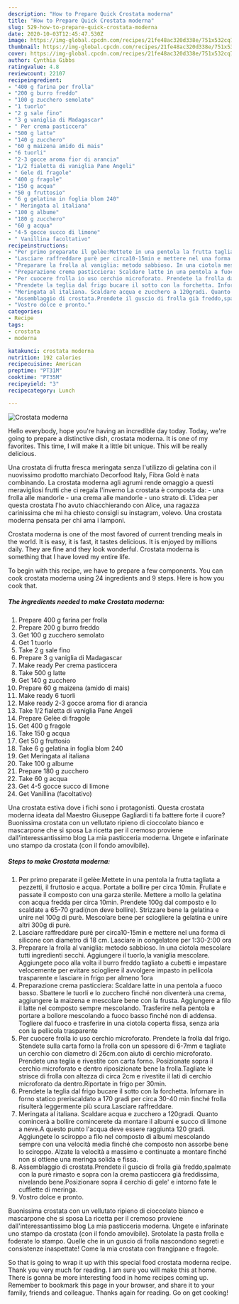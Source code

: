 ```yaml
---
description: "How to Prepare Quick Crostata moderna"
title: "How to Prepare Quick Crostata moderna"
slug: 529-how-to-prepare-quick-crostata-moderna
date: 2020-10-03T12:45:47.530Z
image: https://img-global.cpcdn.com/recipes/21fe48ac320d338e/751x532cq70/crostata-moderna-recipe-main-photo.jpg
thumbnail: https://img-global.cpcdn.com/recipes/21fe48ac320d338e/751x532cq70/crostata-moderna-recipe-main-photo.jpg
cover: https://img-global.cpcdn.com/recipes/21fe48ac320d338e/751x532cq70/crostata-moderna-recipe-main-photo.jpg
author: Cynthia Gibbs
ratingvalue: 4.8
reviewcount: 22107
recipeingredient:
- "400 g farina per frolla"
- "200 g burro freddo"
- "100 g zucchero semolato"
- "1 tuorlo"
- "2 g sale fino"
- "3 g vaniglia di Madagascar"
- " Per crema pasticcera"
- "500 g latte"
- "140 g zucchero"
- "60 g maizena amido di mais"
- "6 tuorli"
- "2-3 gocce aroma fior di arancia"
- "1/2 fialetta di vaniglia Pane Angeli"
- " Gele di fragole"
- "400 g fragole"
- "150 g acqua"
- "50 g fruttosio"
- "6 g gelatina in foglia blom 240"
- " Meringata al italiana"
- "100 g albume"
- "180 g zucchero"
- "60 g acqua"
- "4-5 gocce succo di limone"
- " Vanillina facoltativo"
recipeinstructions:
- "Per primo preparate il gelèe:Mettete in una pentola la frutta tagliata a pezzetti, il fruttosio e acqua. Portate a bollire per circa 10min. Frullate e passate il composto con una garza sterile. Mettere a mollo la gelatina con acqua fredda per circa 10min. Prendete 100g dal composto e lo scaldate a 65-70 gradi(non deve bollire). Strizzare bene la gelatina e unire nel 100g di purè. Mescolare bene per sciogliere la gelatina e unire altri 300g di purè."
- "Lasciare raffreddare purè per circa10-15min e mettere nel una forma di silicone con diametro di 18 cm. Lasciare in congelatore per 1:30-2:00 ora"
- "Preparare la frolla al vaniglia: metodo sabbioso. In una ciotola mescolare tutti ingredienti secchi. Aggiungere il tuorlo,la vaniglia mescolare. Aggiungete poco alla volta il burro freddo tagliato a cubetti e impastare velocemente per evitare sciogliere il avvolgere impasto in pellicola trasparente e lasciare in frigo per almeno 1ora"
- "Preparazione crema pasticciera: Scaldare latte in una pentola a fuoco basso. Sbattere le tuorli e lo zucchero finché non diventerà una crema, aggiungere la maizena e mescolare bene con la frusta. Aggiungere a filo il latte nel composto sempre mescolando. Trasferire nella pentola e portare a bollore mescolando a fuoco basso finché non di addensa. Togliere dal fuoco e trasferire in una ciotola coperta fissa, senza aria con la pellicola trasparente"
- "Per cuocere frolla io uso cerchio microforato. Prendete la frolla dal frigo. Stendete sulla carta forno la frolla con un spessore di 6-7mm e tagliate un cerchio con diametro di 26cm.con aiuto di cerchio microforato. Prendete una teglia e rivestite con carta forno. Posizionate sopra il cerchio microforato e dentro riposizionate bene la frolla.Tagliate le strisce di frolla con altezza di circa 2cm e rivestite il lati di cerchio microforato da dentro.Riportate in frigo per 30min."
- "Prendete la teglia dal frigo bucare il sotto con la forchetta. Infornare in forno statico preriscaldato a 170 gradi per circa 30-40 min finché frolla risulterà leggermente più scura.Lasciare raffreddare."
- "Meringata al italiana. Scaldare acqua e zucchero a 120gradi. Quanto comincerà a bollire comincerete da montare il albumi e succo di limone a neve.A questo punto l&#39;acqua deve essere raggiunta 120 gradi. Aggiungete lo sciroppo a filo nel composto di albumi mescolando sempre con una velocità media finché che composto non assorbe bene lo sciroppo. Alzate la velocità a massimo e continuate a montare finché non si ottiene una meringa solida e fissa."
- "Assemblaggio di crostata.Prendete il guscio di frolla già freddo,spalmate con la purè rimasto e sopra con la crema pasticcera già freddissima, nivelando bene.Posizionare sopra il cerchio di gele&#39; e intorno fate le cuffiette di meringa."
- "Vostro dolce e pronto."
categories:
- Recipe
tags:
- crostata
- moderna

katakunci: crostata moderna 
nutrition: 192 calories
recipecuisine: American
preptime: "PT31M"
cooktime: "PT35M"
recipeyield: "3"
recipecategory: Lunch

---
```



![Crostata moderna](https://img-global.cpcdn.com/recipes/21fe48ac320d338e/751x532cq70/crostata-moderna-recipe-main-photo.jpg)

Hello everybody, hope you're having an incredible day today. Today, we're going to prepare a distinctive dish, crostata moderna. It is one of my favorites. This time, I will make it a little bit unique. This will be really delicious.

Una crostata di frutta fresca meringata senza l&#39;utilizzo di gelatina con il nuovissimo prodotto marchiato Decorfood Italy, Fibra Gold è nata combinando. La crostata moderna agli agrumi rende omaggio a questi meravigliosi frutti che ci regala l&#39;inverno La crostata è composta da: - una frolla alle mandorle - una crema alle mandorle - uno strato di. L&#39;idea per questa crostata l&#39;ho avuto chiacchierando con Alice, una ragazza carinissima che mi ha chiesto consigli su instagram, volevo. Una crostata moderna pensata per chi ama i lamponi.

Crostata moderna is one of the most favored of current trending meals in the world. It is easy, it is fast, it tastes delicious. It is enjoyed by millions daily. They are fine and they look wonderful. Crostata moderna is something that I have loved my entire life.


To begin with this recipe, we have to prepare a few components. You can cook crostata moderna using 24 ingredients and 9 steps. Here is how you cook that.

<!--inarticleads1-->

##### The ingredients needed to make Crostata moderna:

1. Prepare 400 g farina per frolla
1. Prepare 200 g burro freddo
1. Get 100 g zucchero semolato
1. Get 1 tuorlo
1. Take 2 g sale fino
1. Prepare 3 g vaniglia di Madagascar
1. Make ready  Per crema pasticcera
1. Take 500 g latte
1. Get 140 g zucchero
1. Prepare 60 g maizena (amido di mais)
1. Make ready 6 tuorli
1. Make ready 2-3 gocce aroma fior di arancia
1. Take 1/2 fialetta di vaniglia Pane Angeli
1. Prepare  Gelèe di fragole
1. Get 400 g fragole
1. Take 150 g acqua
1. Get 50 g fruttosio
1. Take 6 g gelatina in foglia blom 240
1. Get  Meringata al italiana
1. Take 100 g albume
1. Prepare 180 g zucchero
1. Take 60 g acqua
1. Get 4-5 gocce succo di limone
1. Get  Vanillina (facoltativo)


Una crostata estiva dove i fichi sono i protagonisti. Questa crostata moderna ideata dal Maestro Giuseppe Gagliardi ti fa battere forte il cuore? Buonissima crostata con un vellutato ripieno di cioccolato bianco e mascarpone che si sposa La ricetta per il cremoso proviene dall&#39;interessantissimo blog La mia pasticceria moderna. Ungete e infarinate uno stampo da crostata (con il fondo amovibile). 

<!--inarticleads2-->

##### Steps to make Crostata moderna:

1. Per primo preparate il gelèe:Mettete in una pentola la frutta tagliata a pezzetti, il fruttosio e acqua. Portate a bollire per circa 10min. Frullate e passate il composto con una garza sterile. Mettere a mollo la gelatina con acqua fredda per circa 10min. Prendete 100g dal composto e lo scaldate a 65-70 gradi(non deve bollire). Strizzare bene la gelatina e unire nel 100g di purè. Mescolare bene per sciogliere la gelatina e unire altri 300g di purè.
1. Lasciare raffreddare purè per circa10-15min e mettere nel una forma di silicone con diametro di 18 cm. Lasciare in congelatore per 1:30-2:00 ora
1. Preparare la frolla al vaniglia: metodo sabbioso. In una ciotola mescolare tutti ingredienti secchi. Aggiungere il tuorlo,la vaniglia mescolare. Aggiungete poco alla volta il burro freddo tagliato a cubetti e impastare velocemente per evitare sciogliere il avvolgere impasto in pellicola trasparente e lasciare in frigo per almeno 1ora
1. Preparazione crema pasticciera: Scaldare latte in una pentola a fuoco basso. Sbattere le tuorli e lo zucchero finché non diventerà una crema, aggiungere la maizena e mescolare bene con la frusta. Aggiungere a filo il latte nel composto sempre mescolando. Trasferire nella pentola e portare a bollore mescolando a fuoco basso finché non di addensa. Togliere dal fuoco e trasferire in una ciotola coperta fissa, senza aria con la pellicola trasparente
1. Per cuocere frolla io uso cerchio microforato. Prendete la frolla dal frigo. Stendete sulla carta forno la frolla con un spessore di 6-7mm e tagliate un cerchio con diametro di 26cm.con aiuto di cerchio microforato. Prendete una teglia e rivestite con carta forno. Posizionate sopra il cerchio microforato e dentro riposizionate bene la frolla.Tagliate le strisce di frolla con altezza di circa 2cm e rivestite il lati di cerchio microforato da dentro.Riportate in frigo per 30min.
1. Prendete la teglia dal frigo bucare il sotto con la forchetta. Infornare in forno statico preriscaldato a 170 gradi per circa 30-40 min finché frolla risulterà leggermente più scura.Lasciare raffreddare.
1. Meringata al italiana. Scaldare acqua e zucchero a 120gradi. Quanto comincerà a bollire comincerete da montare il albumi e succo di limone a neve.A questo punto l&#39;acqua deve essere raggiunta 120 gradi. Aggiungete lo sciroppo a filo nel composto di albumi mescolando sempre con una velocità media finché che composto non assorbe bene lo sciroppo. Alzate la velocità a massimo e continuate a montare finché non si ottiene una meringa solida e fissa.
1. Assemblaggio di crostata.Prendete il guscio di frolla già freddo,spalmate con la purè rimasto e sopra con la crema pasticcera già freddissima, nivelando bene.Posizionare sopra il cerchio di gele&#39; e intorno fate le cuffiette di meringa.
1. Vostro dolce e pronto.


Buonissima crostata con un vellutato ripieno di cioccolato bianco e mascarpone che si sposa La ricetta per il cremoso proviene dall&#39;interessantissimo blog La mia pasticceria moderna. Ungete e infarinate uno stampo da crostata (con il fondo amovibile). Srotolate la pasta frolla e foderate lo stampo. Quelle che in un guscio di frolla nascondono segreti e consistenze inaspettate! Come la mia crostata con frangipane e fragole. 

So that is going to wrap it up with this special food crostata moderna recipe. Thank you very much for reading. I am sure you will make this at home. There is gonna be more interesting food in home recipes coming up. Remember to bookmark this page in your browser, and share it to your family, friends and colleague. Thanks again for reading. Go on get cooking!
